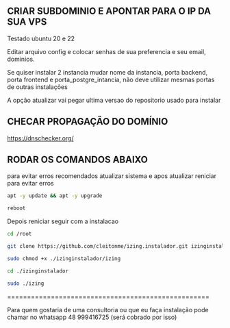 ## CRIAR SUBDOMINIO E APONTAR PARA O IP DA SUA VPS

Testado ubuntu 20 e 22


Editar arquivo config e colocar senhas de sua preferencia e seu email, dominios.

Se quiser instalar 2 instancia mudar nome da instancia, porta backend, porta frontend e porta_postgre_intancia, não deve utilizar mesmas portas de outras instalações

A opção atualizar vai pegar ultima versao do repositorio usado para instalar


## CHECAR PROPAGAÇÃO DO DOMÍNIO

https://dnschecker.org/

## RODAR OS COMANDOS ABAIXO ##

para evitar erros recomendados atualizar sistema e apos atualizar reniciar para evitar erros

```bash
apt -y update && apt -y upgrade
```
```bash
reboot
```

 
Depois reniciar seguir com a instalacao

```bash
cd /root
```
```bash
git clone https://github.com/cleitonme/izing.instalador.git izinginstalador
```
```bash
sudo chmod +x ./izinginstalador/izing
```
```bash
cd ./izinginstalador
```
```bash
sudo ./izing
```

===================================================

Para quem gostaria de uma consultoria ou que eu faça instalação pode chamar no whatsapp 48 999416725 (será cobrado por isso)
